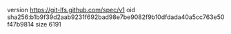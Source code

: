 version https://git-lfs.github.com/spec/v1
oid sha256:b1b9f39d2aab9231f692bad98e7be9082f9b10dfdada40a5cc763e50f47b9814
size 6191
